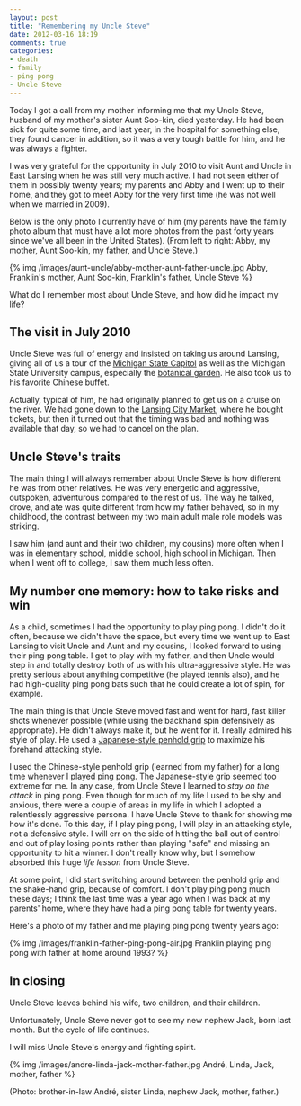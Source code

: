 ```yaml
---
layout: post
title: "Remembering my Uncle Steve"
date: 2012-03-16 18:19
comments: true
categories:
- death
- family
- ping pong
- Uncle Steve
---
```

Today I got a call from my mother informing me that my Uncle Steve, husband of my mother's sister Aunt Soo-kin, died yesterday. He had been sick for quite some time, and last year, in the hospital for something else, they found cancer in addition, so it was a very tough battle for him, and he was always a fighter.

I was very grateful for the opportunity in July 2010 to visit Aunt and Uncle in East Lansing when he was still very much active. I had not seen either of them in possibly twenty years; my parents and Abby and I went up to their home, and they got to meet Abby for the very first time (he was not well when we married in 2009).

Below is the only photo I currently have of him (my parents have the family photo album that must have a lot more photos from the past forty years since we've all been in the United States). (From left to right: Abby, my mother, Aunt Soo-kin, my father, and Uncle Steve.)

{% img /images/aunt-uncle/abby-mother-aunt-father-uncle.jpg Abby, Franklin's mother, Aunt Soo-kin, Franklin's father, Uncle Steve %}

What do I remember most about Uncle Steve, and how did he impact my life?

<!--more-->

## The visit in July 2010

Uncle Steve was full of energy and insisted on taking us around Lansing, giving all of us a tour of the [Michigan State Capitol](http://en.wikipedia.org/wiki/Michigan_State_Capitol) as well as the Michigan State University campus, especially the [botanical garden](http://www.cpa.msu.edu/beal/). He also took us to his favorite Chinese buffet.

Actually, typical of him, he had originally planned to get us on a cruise on the river. We had gone down to the [Lansing City Market](http://www.lansingcitymarket.com/), where he bought tickets, but then it turned out that the timing was bad and nothing was available that day, so we had to cancel on the plan.

## Uncle Steve's traits

The main thing I will always remember about Uncle Steve is how different he was from other relatives. He was very energetic and aggressive, outspoken, adventurous compared to the rest of us. The way he talked, drove, and ate was quite different from how my father behaved, so in my childhood, the contrast between my two main adult male role models was striking.

I saw him (and aunt and their two children, my cousins) more often when I was in elementary school, middle school, high school in Michigan. Then when I went off to college, I saw them much less often.

## My number one memory: how to take risks and win

As a child, sometimes I had the opportunity to play ping pong. I didn't do it often, because we didn't have the space, but every time we went up to East Lansing to visit Uncle and Aunt and my cousins, I looked forward to using their ping pong table. I got to play with my father, and then Uncle would step in and totally destroy both of us with his ultra-aggressive style. He was pretty serious about anything competitive (he played tennis also), and he had high-quality ping pong bats such that he could create a lot of spin, for example.

The main thing is that Uncle Steve moved fast and went for hard, fast killer shots whenever possible (while using the backhand spin defensively as appropriate). He didn't always make it, but he went for it. I really admired his style of play. He used a [Japanese-style penhold grip](http://tabletennis.about.com/od/griptypes/a/jkpenholdgrip.htm) to maximize his forehand attacking style.

I used the Chinese-style penhold grip (learned from my father) for a long time whenever I played ping pong. The Japanese-style grip seemed too extreme for me. In any case, from Uncle Steve I learned to *stay on the attack* in ping pong. Even though for much of my life I used to be shy and anxious, there were a couple of areas in my life in which I adopted a relentlessly aggressive persona. I have Uncle Steve to thank for showing me how it's done. To this day, if I play ping pong, I will play in an attacking style, not a defensive style. I will err on the side of hitting the ball out of control and out of play losing points rather than playing "safe" and missing an opportunity to hit a winner. I don't really know why, but I somehow absorbed this huge *life lesson* from Uncle Steve.

At some point, I did start switching around between the penhold grip and the shake-hand grip, because of comfort. I don't play ping pong much these days; I think the last time was a year ago when I was back at my parents' home, where they have had a ping pong table for twenty years.

Here's a photo of my father and me playing ping pong twenty years ago:

{% img /images/franklin-father-ping-pong-air.jpg Franklin playing ping pong with father at home around 1993? %}

## In closing

Uncle Steve leaves behind his wife, two children, and their children.

Unfortunately, Uncle Steve never got to see my new nephew Jack, born last month. But the cycle of life continues.

I will miss Uncle Steve's energy and fighting spirit.

{% img /images/andre-linda-jack-mother-father.jpg André, Linda, Jack, mother, father %}

(Photo: brother-in-law André, sister Linda, nephew Jack, mother, father.)
